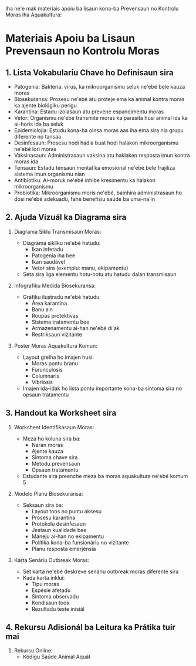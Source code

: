 Iha ne'e mak materiais apoiu ba lisaun kona-ba Prevensaun no Kontrolu Moras iha Aquakultura:

# Materiais Apoiu ba Lisaun Prevensaun no Kontrolu Moras

## 1. Lista Vokabulariu Chave ho Definisaun sira

- Patogenia: Bakteria, vírus, ka mikroorganismu seluk ne'ebé bele kauza moras
- Biosekuransa: Prosesu ne'ebé atu proteje ema ka animal kontra moras ka ajente biológiku perigu
- Karantina: Estadu izolasaun atu prevene espandimentu moras
- Vetor: Organismu ne'ebé transmite moras ka parasita husi animal ida ka ai-horis ida ba seluk
- Epidemiolojia: Estudu kona-ba oinsa moras aas iha ema sira nia grupu diferente no tansaa
- Desinfesaun: Prosesu hodi hadia buat hodi halakon mikroorganismu ne'ebé lori moras
- Vaksinasaun: Administrasaun vaksina atu haklaken resposta imun kontra moras ida
- Tensaun: Estadu tensaun mental ka emosional ne'ebé bele frajiliza sistema imun organismu nian
- Antibiotiku: Ai-moruk ne'ebé inhibe kresimentu ka halakon mikroorganismu
- Probiotika: Mikroorganismu moris ne'ebé, bainhira administrasaun ho dosi ne'ebé adekuadu, fahe benefisiu saúde ba uma-na'in

## 2. Ajuda Vizuál ka Diagrama sira

1. Diagrama Siklu Transmisaun Moras:
   - Diagrama siklíku ne'ebé hatudu:
     * Ikan infetadu
     * Patogenia iha bee
     * Ikan saudável
     * Vetor sira (exemplu: manu, ekipamentu)
   - Seta sira liga elementu hotu-hotu atu hatudu dalan transmisaun

2. Infografiku Medida Biosekuransa:
   - Gráfiku ilustradu ne'ebé hatudu:
     * Área karantina
     * Banu ain
     * Roupas protektivas
     * Sistema tratamentu bee
     * Armazenamentu ai-han ne'ebé di'ak
     * Restriksaun vizitante

3. Poster Moras Aquakultura Komun:
   - Layout grelha ho imajen husi:
     * Moras pontu branu
     * Furunculosis
     * Columnaris
     * Vibriosis
   - Imajen ida-idak ho lista pontu importante kona-ba sintoma sira no opsaun tratamentu

## 3. Handout ka Worksheet sira

1. Worksheet Identifikasaun Moras:
   - Meza ho koluna sira ba:
     * Naran moras
     * Ajente kauza
     * Sintoma chave sira
     * Metodu prevensaun
     * Opsaun tratamentu
   - Estudante sira preenche meza ba moras aquakultura ne'ebé komum 5

2. Modelo Planu Biosekuransa:
   - Seksaun sira ba:
     * Layout toos no puntu aksesu
     * Prosesu karantina
     * Protokolu desinfesaun
     * Jestaun kualidade bee
     * Maneju ai-han no ekipamentu
     * Polítika kona-ba funsionáriu no vizitante
     * Planu resposta emerjénsia

3. Karta Senáriu Outbreak Moras:
   - Set karta ne'ebé deskreve senáriu outbreak moras diferente sira
   - Kada karta inklui:
     * Tipu moras
     * Espésie afetadu
     * Sintoma observadu
     * Kondisaun toos
     * Rezultadu teste inisiál

## 4. Rekursu Adisionál ba Leitura ka Prátika tuir mai

1. Rekursu Online:
   - Kódigu Saúde Animal Aquát
